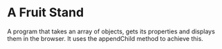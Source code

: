 # A Fruit Stand

A program that takes an array of objects, gets its properties and displays them in the browser. It uses the appendChild method to achieve this.